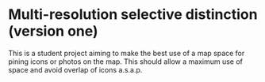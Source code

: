 # Multi-resolution selective distinction (version one)
This is a student project aiming to make the best use of a map space for pining icons or photos on the map. This should allow a maximum use of space and avoid overlap of icons a.s.a.p.

